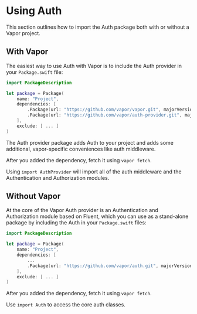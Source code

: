 # Using Auth

This section outlines how to import the Auth package both with or without a Vapor project.

## With Vapor

The easiest way to use Auth with Vapor is to include the Auth provider in your `Package.swift` file:

```swift
import PackageDescription

let package = Package(
    name: "Project",
    dependencies: [
        .Package(url: "https://github.com/vapor/vapor.git", majorVersion: 2),
        .Package(url: "https://github.com/vapor/auth-provider.git", majorVersion: 1)
    ],
    exclude: [ ... ]
)
```

The Auth provider package adds Auth to your project and adds some additional, vapor-specific conveniences like auth middleware. 

After you added the dependency, fetch it using `vapor fetch`.

Using `import AuthProvider` will import all of the auth middleware and the Authentication and Authorization modules. 

## Without Vapor

At the core of the Vapor Auth provider is an Authentication and Authorization module based on Fluent, which you can use as a stand-alone package by including the Auth in your `Package.swift` files:

```swift
import PackageDescription

let package = Package(
    name: "Project",
    dependencies: [
        ...
        .Package(url: "https://github.com/vapor/auth.git", majorVersion: 1)
    ],
    exclude: [ ... ]
)
```

After you added the dependency, fetch it using `vapor fetch`.

Use `import Auth` to access the core auth classes.
